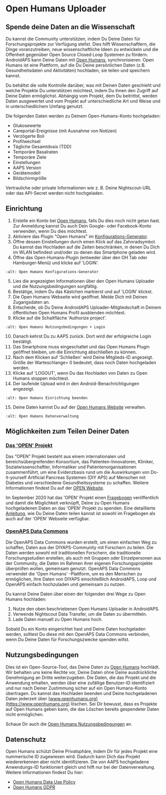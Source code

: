 # Open Humans Uploader

## Spende deine Daten an die Wissenschaft

Du kannst die Community unterstützen, indem Du Deine Daten für Forschungsprojekte zur Verfügung stellst. Dies hilft Wissenschaftlern, die Dinge voranzutreiben, neue wissenschaftliche Ideen zu entwickeln und die Offenheit gegenüber Open Source Closed Loop Systemen zu fördern. AndroidAPS kann Deine Daten mit [Open Humans](https://www.openhumans.org), synchronisieren. Open Humans ist eine Plattform, auf die Du Deine persönlichen Daten (z.B. Gesundheitsdaten und Aktivitäten) hochladen, sie teilen und speichern kannst.

Du behältst die volle Kontrolle darüber, was mit Deinen Daten geschieht und welche Projekte Du unterstützen möchtest, indem Du ihnen den Zugriff auf Deine Daten ermöglichst. Abhängig vom Projekt, dem Du beitrittst, werden Daten ausgewertet und vom Projekt auf unterschiedliche Art und Weise und in unterschiedlichem Umfang genutzt.

Die folgenden Daten werden zu Deinem Open-Humans-Konto hochgeladen:

- Glukosewerte
- Careportal-Ereignisse (mit Ausnahme von Notizen)
- Verzögerte Boli
- Profilwechsel
- Tägliche Gesamtdosis (TDD)
- Temporäre Basalraten
- Temporäre Ziele
- Einstellungen
- AAPS Version
- Gerätemodell
- Bildschirmgröße

Vertrauliche oder private Informationen wie z. B. Deine Nightscout-URL oder das API-Secret werden nicht hochgeladen.

## Einrichtung

1. Erstelle ein Konto bei [Open Humans](https://www.openhumans.org), falls Du dies noch nicht getan hast. Zur Anmeldung kannst Du auch Dein Google- oder Facebook-Konto verwenden, wenn Du dies möchtest.
2. Aktiviere das Plugin "Open Humans" im [Konfigurations-Generator](../Configuration/Config-Builder.md).
3. Öffne dessen Einstellungen durch einen Klick auf das Zahnradsymbol. Du kannst das Hochladen auf die Zeiten beschränken, in denen Du Dich im WLAN befindest und/oder zu denen das Smartphone geladen wird.
4. Öffne das Open-Humans-Plugin (entweder über den OH Tab oder Hamburger-Menü) und klicke auf 'LOGIN'.

```{image} ../images/OHUploader1.png
:alt: Open Humans Konfigurations-Generator
```

5. Lies die angezeigten Informationen über den Open Humans Uploader und die Nutzungsbedingungen sorgfältig.
6. Bestätige, indem Du das Kästchen markierst und auf 'LOGIN' klickst.
7. Die Open Humans Webseite wird geöffnet. Melde Dich mit Deinen Zugangsdaten an.
8. Entscheide, ob Du Deine AndroidAPS Uploader-Mitgliedschaft in Deinem öffentlichen Open Humans Profil ausblenden möchtest.
9. Klicke auf die Schaltfläche 'Authorize project'.

```{image} ../images/OHUploader2.png
:alt: Open Humans Nutzungsbedingungen + Login
```

10. Danach kehrst Du zu AAPS zurück. Dort wird der erfolgreiche Login bestätigt.
11. Das Smartphone muss eingeschaltet und das Open Humans Plugin geöffnet bleiben, um die Einrichtung abschließen zu können.
12. Nach dem Klicken auf 'Schließen' wird Deine Mitglieds-ID angezeigt. Größe der Warteschlange> 0 bedeutet, dass noch Daten hochgeladen werden.
13. Klicke auf 'LOGOUT', wenn Du das Hochladen von Daten zu Open Humans stoppen möchtest.
14. Der laufende Upload wird in den Android-Benachrichtigungen angezeigt.

```{image} ../images/OHUploader3.png
:alt: Open Humans Einrichtung beenden
```

15. Deine Daten kannst Du auf der [Open Humans Website](https://www.openhumans.org) verwalten.

```{image} ../images/OHWeb.png
:alt: Open Humans Datenverwaltung
```

## Möglichkeiten zum Teilen Deiner Daten

### [Das 'OPEN' Projekt](https://www.open-diabetes.eu/)

Das “OPEN” Projekt besteht aus einem internationalen und bereichsübergreifenden Konsortium, das Patienten-Innovatoren, Kliniker, Sozialwissenschaftler, Informatiker und Patientenorganisationen zusammenführt, um eine Evidenzbasis rund um die Auswirkungen von Do-it-yourself Artificial Pancreas Systemen (DIY APS) auf Menschen mit Diabetes und verschiedene Gesundheitssysteme zu schaffen. Weitere Informationen findest Du auf der [OPEN Website](https://www.open-diabetes.eu/).

Im September 2020 hat das 'OPEN' Projekt einen [Fragebogen](https://survey.open-diabetes.eu/) veröffentlich und damit die Möglichkeit verknüpft, Deine zu Open Humans hochgeladenen Daten an das 'OPEN' Projekt zu spenden. Eine detaillierte [Anleitung](https://open-diabetes.eu/en/open-survey/survey-tutorials/), wie Du Deine Daten teilen kannst ist sowohl im Fragebogen als auch auf der 'OPEN' Webseite verfügbar.

### [OpenAPS Data Commons](https://www.openhumans.org/activity/openaps-data-commons/)

Die OpenAPS Data Commons wurden erstellt, um einen einfachen Weg zu schaffen, Daten aus der DIYAPS-Community mit Forschern zu teilen. Die Daten werden sowohl mit traditionellen Forschern, die traditionelle Forschungsstudien erstellen, als auch mit Gruppen oder Einzelpersonen aus der Community, die Daten im Rahmen ihrer eigenen Forschungsprojekte überprüfen wollen, gemeinsam genutzt. OpenAPS Data Commons verwendet die 'Open Humans' -Plattform, um es den Menschen zu ermöglichen, ihre Daten von DIYAPS einschließlich AndroidAPS, Loop und OpenAPS einfach hochzuladen und gemeinsam zu nutzen.

Du kannst Deine Daten über einen der folgenden drei Wege zu Open Humans hochladen:

1. Nutze den oben beschriebenen Open Humans Uploader in AndroidAPS.
2. Verwende Nightscout Data Transfer, um die Daten zu übermitteln.
3. Lade Daten manuell zu Open Humans hoch.

Sobald Du ein Konto eingerichtet hast und Deine Daten hochgeladen werden, solltest Du diese mit den OpenAPS Data Commons verbinden, wenn Du Deine Daten für Forschungszwecke spenden willst.

## Nutzungsbedingungen

Dies ist ein Open-Source-Tool, das Deine Daten zu [Open Humans](https://www.openhumans.org) hochlädt. Wir behalten uns keine Rechte vor, Deine Daten ohne Deine ausdrückliche Genehmigung an Dritte weiterzugeben. Die Daten, die das Projekt und die Anwendung erhalten, werden über eine zufällige Benutzer-ID identifiziert und nur nach Deiner Zustimmung sicher auf ein Open Humans-Konto übertragen. Du kannst das Hochladen beenden und Deine hochgeladenen Daten jederzeit über [www.openhumans.org](https://www.openhumans.org) löschen. Sei Dir bewusst, dass es Projekte auf Open Humans geben kann, die das Löschen bereits gespendeter Daten nicht ermöglichen.

Schaue Dir auch die [Open Humans Nutzungsbedingungen](https://www.openhumans.org/terms/) an.

## Datenschutz

Open Humans schützt Deine Privatsphäre, indem Dir für jedes Projekt eine nummerische ID zugewiesen wird. Dadurch kann Dich das Projekt wiedererkennen aber nicht identifizieren. Die von AAPS hochgeladene Anwendungs-ID funktioniert gleich und hilft nur bei der Datenverwaltung. Weitere Informationen findest Du hier:

- [Open Humans Data Use Policy](https://www.openhumans.org/data-use/)
- [Open Humans GDPR](https://www.openhumans.org/gdpr/)
